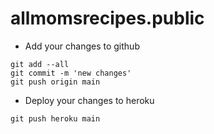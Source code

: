 # allmomsrecipes.public

- Add your changes to github
```
git add --all
git commit -m 'new changes'
git push origin main
```

- Deploy your changes to heroku

```git push heroku main```
